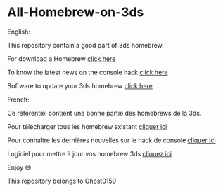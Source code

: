 # All-Homebrew-on-3ds
English:

This repository contain a good part of 3ds homebrew.

For download a Homebrew [click here](https://github.com/Ghost0159/All-Homebrew-on-3ds/releases/)

To know the latest news on the console hack [click here](http://www.logic-sunrise.com/)

Software to update your 3ds homebrew [click here](https://github.com/Universal-Team/Universal-Updater/releases)

French:

Ce référentiel contient une bonne partie des homebrews de la 3ds.

Pour télécharger tous les homebrew existant [cliquer ici](https://github.com/Ghost0159/All-Homebrew-on-3ds/releases/)

Pour connaître les dernières nouvelles sur le hack de console [cliquer ici](http://www.logic-sunrise.com/)

Logiciel pour mettre à jour vos homebrew 3ds [cliquez ici](https://github.com/Universal-Team/Universal-Updater/releases)

Enjoy :smile:


This repository belongs to Ghost0159

